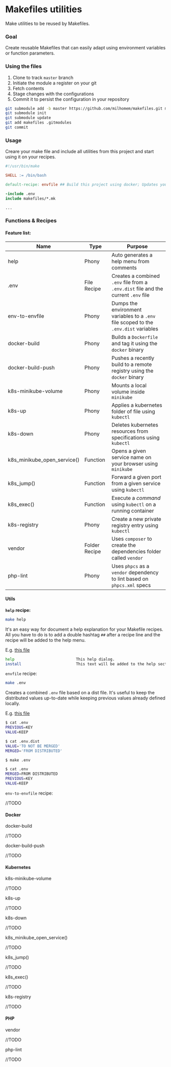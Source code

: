 # Makefiles utilities
Make utilities to be reused by Makefiles.

### Goal

Create reusable Makefiles that can easily adapt using environment variables or function parameters.

### Using the files

1. Clone to track `master` branch
1. Initiate the module a register on your git
1. Fetch contents
1. Stage changes with the configurations
1. Commit it to persist the configuration in your repository

```bash
git submodule add -b master https://github.com/milhomem/makefiles.git makefiles
git submodule init
git submodule update
git add makefiles .gitmodules
git commit
```

### Usage

Creare your make file and include all utilities from this project and start using it on your recipes.

```makefile
#!/usr/bin/make

SHELL := /bin/bash

default-recipe: envfile ## Build this project using docker; Updates your defined .env variables

-include .env
include makefiles/*.mk

...
```

### Functions & Recipes

#### Feature list:

Name | Type | Purpose
---- | ---- |-------
help | Phony | Auto generates a help menu from comments
.env | File Recipe | Creates a combined `.env` file from a `.env.dist` file and the current `.env` file
env-to-envfile | Phony | Dumps the environment variables to a `.env` file scoped to the `.env.dist` variables
docker-build | Phony | Builds a `Dockerfile` and tag it using the `docker` binary
docker-build-push | Phony | Pushes a recently build to a remote registry using the `docker` binary
k8s-minikube-volume | Phony | Mounts a local volume inside `minikube`
k8s-up | Phony | Applies a kubernetes folder of file using `kubectl` 
k8s-down | Phony | Deletes kubernetes resources from specifications using `kubectl`
k8s_minikube_open_service() | Function | Opens a given service name on your browser using `minikube`
k8s_jump() | Function | Forward a given port from a given service using `kubectl`
k8s_exec() | Function | Execute a _command_ using `kubectl` on a running container
k8s-registry | Phony | Create a new private registry entry using `kubectl` 
vendor | Folder Recipe | Uses `composer` to create the dependencies folder called `vendor` 
php-lint | Phony | Uses `phpcs` as a `vendor` dependency to lint based on `phpcs.xml` specs

#### Utils

__`help` recipe:__

```bash
make help
```

It's an easy way for document a help explanation for your Makefile recipes. All you have to do is
to add a double hashtag `##` after a recipe line and the recipe will be added to the help menu.

E.g. [this file](examples/help/Makefile)
```bash
help                           This help dialog.
install                        This text will be added to the help section of the install recipe
```

`envfile` recipe:

```bash
make .env
```

Creates a combined `.env` file based on a dist file. It's useful to keep the distributed values
up-to-date while keeping previous values already defined locally. 

E.g. [this file](examples/envfile/Makefile)
```bash
$ cat .env
PREVIOUS=KEY
VALUE=KEEP

$ cat .env.dist
VALUE='TO NOT BE MERGED'
MERGED='FROM DISTRIBUTED'

$ make .env

$ cat .env
MERGED=FROM DISTRIBUTED
PREVIOUS=KEY
VALUE=KEEP
```

`env-to-envfile` recipe:

//TODO

#### Docker

docker-build

//TODO

docker-build-push

//TODO

#### Kubernetes

k8s-minikube-volume

//TODO

k8s-up

//TODO
 
k8s-down

//TODO

k8s_minikube_open_service()

//TODO

k8s_jump()

//TODO

k8s_exec()

//TODO

k8s-registry

//TODO

#### PHP
 
vendor

//TODO
 
php-lint

//TODO
